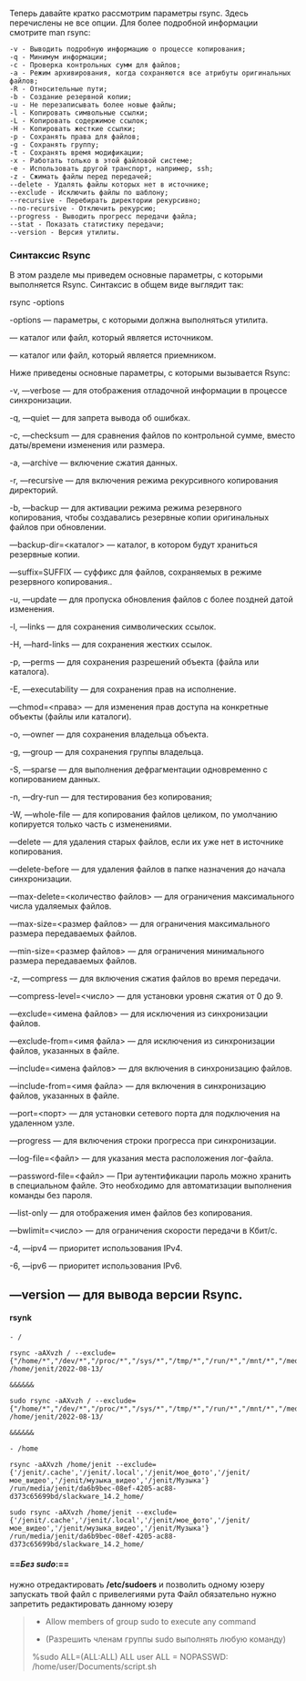 Теперь давайте кратко рассмотрим параметры rsync. Здесь перечислены не все опции. Для более подробной информации смотрите man rsync:

    -v - Выводить подробную информацию о процессе копирования;
    -q - Минимум информации;
    -c - Проверка контрольных сумм для файлов;
    -a - Режим архивирования, когда сохраняются все атрибуты оригинальных файлов;
    -R - Относительные пути;
    -b - Создание резервной копии;
    -u - Не перезаписывать более новые файлы;
    -l - Копировать символьные ссылки;
    -L - Копировать содержимое ссылок;
    -H - Копировать жесткие ссылки;
    -p - Сохранять права для файлов;
    -g - Сохранять группу;
    -t - Сохранять время модификации;
    -x - Работать только в этой файловой системе;
    -e - Использовать другой транспорт, например, ssh;
    -z - Сжимать файлы перед передачей;
    --delete - Удалять файлы которых нет в источнике;
    --exclude - Исключить файлы по шаблону;
    --recursive - Перебирать директории рекурсивно;
    --no-recursive - Отключить рекурсию;
    --progress - Выводить прогресс передачи файла;
    --stat - Показать статистику передачи;
    --version - Версия утилиты.

### Синтаксис Rsync

В этом разделе мы приведем основные параметры, с которыми выполняется Rsync. Синтаксис в общем виде выглядит так:

rsync -options <source> <destination>

-options — параметры, с которыми должна выполняться утилита.

<source>— каталог или файл, который является источником.

<destination> — каталог или файл, который является приемником.

Ниже приведены основные параметры, с которыми вызывается Rsync:

-v, —verbose — для отображения отладочной информации в процессе синхронизации.

-q, —quiet — для запрета вывода об ошибках.

-c, —checksum — для сравнения файлов по контрольной сумме, вместо даты/времени изменения или размера.

-a, —archive — включение сжатия данных.

-r, —recursive — для включения режима рекурсивного копирования директорий.

-b, —backup — для активации режима режима резервного копирования, чтобы создавались резервные копии оригинальных файлов при обновлении.

—backup-dir=<каталог> — каталог, в котором будут храниться резервные копии.

—suffix=SUFFIX — суффикс для файлов, сохраняемых в режиме резервного копирования..

-u, —update — для пропуска обновления файлов с более поздней датой изменения.

-l, —links — для сохранения символических ссылок.

-H, —hard-links — для сохранения жестких ссылок.

-p, —perms — для сохранения разрешений объекта (файла или каталога).

-E, —executability — для сохранения прав на исполнение.

—chmod=<права> — для изменения прав доступа на конкретные объекты (файлы или каталоги).

-o, —owner — для сохранения владельца объекта.

-g, —group — для сохранения группы владельца.

-S, —sparse — для выполнения дефрагментации одновременно с копированием данных.

-n, —dry-run — для тестирования без копирования;

-W, —whole-file — для копирования файлов целиком, по умолчанию копируется только часть с изменениями.

—delete — для удаления старых файлов, если их уже нет в источнике копирования.

—delete-before — для удаления файлов в папке назначения до начала синхронизации.

—max-delete=<количество файлов> — для ограничения максимального числа удаляемых файлов.

—max-size=<размер файлов> — для ограничения максимального размера передаваемых файлов.

—min-size=<размер файлов> — для ограничения минимального размера передаваемых файлов.

-z, —compress — для включения сжатия файлов во время передачи.

—compress-level=<число> — для установки уровня сжатия от 0 до 9.

—exclude=<имена файлов> — для исключения из синхронизации файлов.

—exclude-from=<имя файла> — для исключения из синхронизации файлов, указанных в файле.

—include=<имена файлов> — для включения в синхронизацию файлов.

—include-from=<имя файла> — для включения в синхронизацию файлов, указанных в файле.

—port=<порт> — для установки сетевого порта для подключения на удаленном узле.

—progress — для включения строки прогресса при синхронизации.

—log-file=<файл> — для указания места расположения лог-файла.

—password-file=<файл> — При аутентификации пароль можно хранить в специальном файле. Это необходимо для автоматизации выполнения команды без пароля.

—list-only — для отображения имен файлов без копирования.

—bwlimit=<число> — для ограничения скорости передачи в Кбит/c.

-4, —ipv4 — приоритет использования IPv4.

-6, —ipv6 — приоритет использования IPv6.

—version — для вывода версии Rsync.
---

#### rsynk

````
- /

rsync -aAXvzh / --exclude={"/home/*","/dev/*","/proc/*","/sys/*","/tmp/*","/run/*","/mnt/*","/media/*","/lost+found"} /home/jenit/2022-08-13/

&&&&&&

sudo rsync -aAXvzh / --exclude={"/home/*","/dev/*","/proc/*","/sys/*","/tmp/*","/run/*","/mnt/*","/media/*","/lost+found"} /home/jenit/2022-08-13/

&&&&&&

- /home

rsync -aAXvzh /home/jenit --exclude={'/jenit/.cache','/jenit/.local','/jenit/мое_фото','/jenit/мое_видео','/jenit/музыка_видео','/jenit/Музыка'} /run/media/jenit/da6b9bec-08ef-4205-ac88-d373c65699bd/slackware_14.2_home/

sudo rsync -aAXvzh /home/jenit --exclude={'/jenit/.cache','/jenit/.local','/jenit/мое_фото','/jenit/мое_видео','/jenit/музыка_видео','/jenit/Музыка'} /run/media/jenit/da6b9bec-08ef-4205-ac88-d373c65699bd/slackware_14.2_home/
````
#### ==**_Без sudo_**:==

нужно отредактировать **/etc/sudoers** и позволить одному юзеру запускать твой файл с привелегиями рута Файл обязательно нужно запретить редактировать данному юзеру

> - Allow members of group sudo to execute any command
>
> - (Разрешить членам группы sudo выполнять любую команду)
>
>
> %sudo ALL=(ALL:ALL) ALL user ALL = NOPASSWD: /home/user/Documents/script.sh
